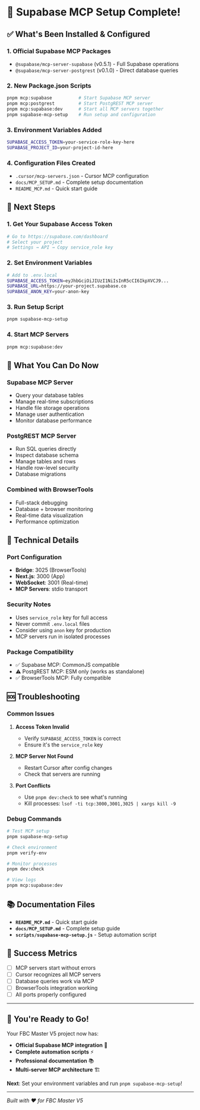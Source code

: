 # 🎯 Supabase MCP Setup Complete!

## ✅ What's Been Installed & Configured

### 1. **Official Supabase MCP Packages**
- `@supabase/mcp-server-supabase` (v0.5.1) - Full Supabase operations
- `@supabase/mcp-server-postgrest` (v0.1.0) - Direct database queries

### 2. **New Package.json Scripts**
```bash
pnpm mcp:supabase          # Start Supabase MCP server
pnpm mcp:postgrest         # Start PostgREST MCP server  
pnpm mcp:supabase:dev      # Start all MCP servers together
pnpm supabase-mcp-setup    # Run setup and configuration
```

### 3. **Environment Variables Added**
```bash
SUPABASE_ACCESS_TOKEN=your-service-role-key-here
SUPABASE_PROJECT_ID=your-project-id-here
```

### 4. **Configuration Files Created**
- `.cursor/mcp-servers.json` - Cursor MCP configuration
- `docs/MCP_SETUP.md` - Complete setup documentation
- `README_MCP.md` - Quick start guide

## 🚀 Next Steps

### 1. **Get Your Supabase Access Token**
```bash
# Go to https://supabase.com/dashboard
# Select your project
# Settings → API → Copy service_role key
```

### 2. **Set Environment Variables**
```bash
# Add to .env.local
SUPABASE_ACCESS_TOKEN=eyJhbGciOiJIUzI1NiIsInR5cCI6IkpXVCJ9...
SUPABASE_URL=https://your-project.supabase.co
SUPABASE_ANON_KEY=your-anon-key
```

### 3. **Run Setup Script**
```bash
pnpm supabase-mcp-setup
```

### 4. **Start MCP Servers**
```bash
pnpm mcp:supabase:dev
```

## 🎨 What You Can Do Now

### **Supabase MCP Server**
- Query your database tables
- Manage real-time subscriptions
- Handle file storage operations
- Manage user authentication
- Monitor database performance

### **PostgREST MCP Server**
- Run SQL queries directly
- Inspect database schema
- Manage tables and rows
- Handle row-level security
- Database migrations

### **Combined with BrowserTools**
- Full-stack debugging
- Database + browser monitoring
- Real-time data visualization
- Performance optimization

## 🔧 Technical Details

### **Port Configuration**
- **Bridge**: 3025 (BrowserTools)
- **Next.js**: 3000 (App)
- **WebSocket**: 3001 (Real-time)
- **MCP Servers**: stdio transport

### **Security Notes**
- Uses `service_role` key for full access
- Never commit `.env.local` files
- Consider using `anon` key for production
- MCP servers run in isolated processes

### **Package Compatibility**
- ✅ Supabase MCP: CommonJS compatible
- ⚠️ PostgREST MCP: ESM only (works as standalone)
- ✅ BrowserTools MCP: Fully compatible

## 🆘 Troubleshooting

### **Common Issues**
1. **Access Token Invalid**
   - Verify `SUPABASE_ACCESS_TOKEN` is correct
   - Ensure it's the `service_role` key

2. **MCP Server Not Found**
   - Restart Cursor after config changes
   - Check that servers are running

3. **Port Conflicts**
   - Use `pnpm dev:check` to see what's running
   - Kill processes: `lsof -ti tcp:3000,3001,3025 | xargs kill -9`

### **Debug Commands**
```bash
# Test MCP setup
pnpm supabase-mcp-setup

# Check environment
pnpm verify-env

# Monitor processes
pnpm dev:check

# View logs
pnpm mcp:supabase:dev
```

## 📚 Documentation Files

- **`README_MCP.md`** - Quick start guide
- **`docs/MCP_SETUP.md`** - Complete setup guide
- **`scripts/supabase-mcp-setup.js`** - Setup automation script

## 🎯 Success Metrics

- [ ] MCP servers start without errors
- [ ] Cursor recognizes all MCP servers
- [ ] Database queries work via MCP
- [ ] BrowserTools integration working
- [ ] All ports properly configured

---

## 🚀 **You're Ready to Go!**

Your FBC Master V5 project now has:
- **Official Supabase MCP integration** 🎯
- **Complete automation scripts** ⚡
- **Professional documentation** 📚
- **Multi-server MCP architecture** 🏗️

**Next**: Set your environment variables and run `pnpm supabase-mcp-setup`!

---

*Built with ❤️ for FBC Master V5*
